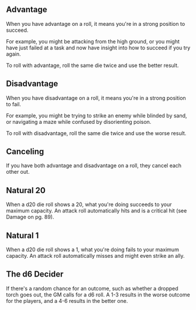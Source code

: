 ## Advantage
When you have advantage on a roll, it means you're in a strong position to succeed.

For example, you might be attacking from the high ground, or you might have just failed at a task and now have insight into how to succeed if you try again.

To roll with advantage, roll the same die twice and use the better result.

## Disadvantage
When you have disadvantage on a roll, it means you're in a strong position to fail.

For example, you might be trying to strike an enemy while blinded by sand, or navigating a maze while confused by disorienting poison.

To roll with disadvantage, roll the same die twice and use the worse result.

## Canceling
If you have both advantage and disadvantage on a roll, they cancel each other out.

## Natural 20
When a d20 die roll shows a 20, what you're doing succeeds to your maximum capacity. An attack roll automatically hits and is a critical hit (see Damage on pg. 89).

## Natural 1
When a d20 die roll shows a 1, what you're doing fails to your maximum capacity. An attack roll automatically misses and might even strike an ally.

## The d6 Decider
If there's a random chance for an outcome, such as whether a dropped torch goes out, the GM calls for a d6 roll. A 1-3 results in the worse outcome for the players, and a 4-6 results in the better one.

